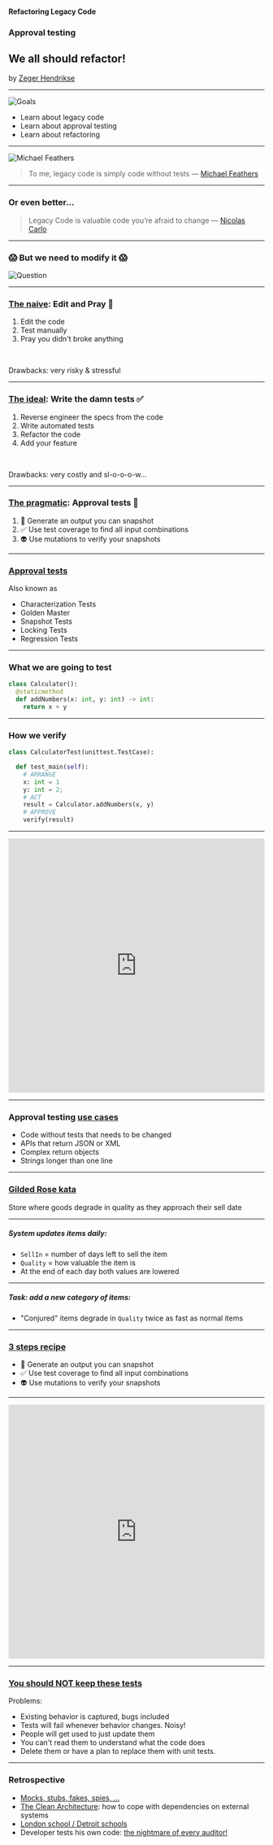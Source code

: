 #### Refactoring Legacy Code

### Approval testing

## We all should refactor!

by [Zeger Hendrikse](https://www.it-essence.nl/)

---
![Goals](./images/goals.png)
<ul>
<div>
<li>Learn about legacy code</li>
</div> 
<div class="fragment">
<li>Learn about approval testing</li>
<div class="fragment">
<li>Learn about refactoring</li>
</div> 
</ul>


---

![Michael Feathers](./images/legacy_code.png)

> To me, legacy code is simply code without tests &#8212; [Michael Feathers](https://www.goodreads.com/book/show/44919.Working_Effectively_with_Legacy_Code)

---

### Or even better...

> Legacy Code is valuable code you’re afraid to change &#8212; [Nicolas Carlo](https://understandlegacycode.com/blog/what-is-legacy-code-is-it-code-without-tests/)

---

### 😱 But we need to modify it 😱 


![Question](./images/hiclipart.com.png)

---

### [The naive](https://github.com/nicoespeon/talk-how-to-change-untested-code): Edit and Pray 🙏

1. Edit the code
2. Test manually
3. Pray you didn't broke anything

&nbsp;
<div class="fragment">
Drawbacks: very risky &amp; stressful
</div>

---

### [The ideal](https://github.com/nicoespeon/talk-how-to-change-untested-code): Write the damn tests ✅

1. Reverse engineer the specs from the code
2. Write automated tests
3. Refactor the code
4. Add your feature

&nbsp;
<div class="fragment">
Drawbacks: very costly and sl-o-o-o-w...
</div>

---
### [The pragmatic](https://github.com/nicoespeon/talk-how-to-change-untested-code): Approval tests 💁

1. 📸 Generate an output you can snapshot
2. ✅ Use test coverage to find all input combinations
3. 👽 Use mutations to verify your snapshots

---

### [Approval tests](https://approvaltests.com/)

Also known as

- Characterization Tests
- Golden Master
- Snapshot Tests
- Locking Tests
- Regression Tests
---

### What we are going to test

```python
class Calculator():
  @staticmethod
  def addNumbers(x: int, y: int) -> int:
    return x + y
```

---

### How we verify

```python
class CalculatorTest(unittest.TestCase):

  def test_main(self):
    # ARRANGE
    x: int = 1
    y: int = 2;
    # ACT
    result = Calculator.addNumbers(x, y)
    # APPROVE
    verify(result)
```

---

<iframe frameborder="0" width="100%" height="500px" src="https://replit.com/@zwh/ApprovalTestDemo-1?lite=false"></iframe>


---

### Approval testing [use cases](file://solon.prd/files/P/Global/Users/C65923/UserData/Downloads/raid_informaatika_2021.pdf)

- Code without tests that needs to be changed
- APIs that return JSON or XML
- Complex return objects
- Strings longer than one line
---

### [Gilded Rose kata](https://github.com/emilybache/GildedRose-Refactoring-Kata)

Store where goods degrade in quality as they approach their sell date

---

##### System updates items daily:

* `SellIn` = number of days left to sell the item
* `Quality` = how valuable the item is
* At the end of each day both values are lowered

---

##### Task: add a new category of items:

* "Conjured" items degrade in `Quality` twice as fast as normal items

---

### [3 steps recipe](https://github.com/nicoespeon/talk-how-to-change-untested-code)
- 📸 Generate an output you can snapshot
- ✅ Use test coverage to find all input combinations
- 👽 Use mutations to verify your snapshots

---

<iframe frameborder="0" width="100%" height="500px" src="https://replit.com/@zwh/GildedRosePython?lite=false"></iframe>

---

### [You should NOT keep these tests](https://github.com/nicoespeon/talk-how-to-change-untested-code)

Problems:

<ul>
<div>
  <li>Existing behavior is captured, bugs included</li>
</div>
<div class="fragment">
  <li>Tests will fail whenever behavior changes. Noisy!</li>
</div>
<div class="fragment">
  <li>People will get used to just update them</li>
</div>
<div class="fragment">
  <li>You can't read them to understand what the code does</li>
</div>
<div class="fragment">
  <li>Delete them or have a plan to replace them with unit tests.</li>
</div>
</ul>


---
### Retrospective

<ul>
<div>
<li><a href="https://martinfowler.com/articles/mocksArentStubs.html">Mocks, stubs, fakes, spies, ...</a></li>
</div>
<div class="fragment">
<li><a href="https://khalilstemmler.com/articles/software-design-architecture/organizing-app-logic/">The Clean Architecture</a>: how to cope with dependencies on external systems</li>
</div>
<div class="fragment">
<li><a href="https://blog.devgenius.io/detroit-and-london-schools-of-test-driven-development-3d2f8dca71e5">London school / Detroit schools</a></li>
</div>
<div class="fragment">
<li>Developer tests his own code: <a href="../four-eyes/index.html">the nightmare of every auditor!</a></li>
</div>
</ul>

